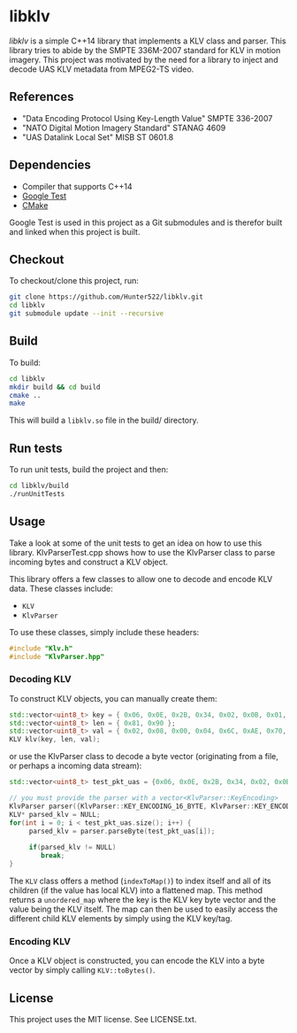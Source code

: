 # libklv
*libklv* is a simple C++14 library that implements a KLV class and parser. This library tries to abide by the SMPTE 336M-2007
standard for KLV in motion imagery. This project was motivated by the need for a library to inject and decode UAS KLV metadata
from MPEG2-TS video. 


## References
* "Data Encoding Protocol Using Key-Length Value" SMPTE 336-2007
* "NATO Digital Motion Imagery Standard" STANAG 4609
* "UAS Datalink Local Set" MISB ST 0601.8 


## Dependencies

* Compiler that supports C++14
* [Google Test](https://github.com/google/googletest)
* [CMake](https://cmake.org/)

Google Test is used in this project as a Git submodules and is therefor built and linked when this project is built.


## Checkout

To checkout/clone this project, run:
```bash
git clone https://github.com/Hunter522/libklv.git
cd libklv
git submodule update --init --recursive
```

## Build

To build:
```bash
cd libklv
mkdir build && cd build
cmake ..
make
```
This will build a `libklv.so` file in the build/ directory.


## Run tests

To run unit tests, build the project and then:
```bash
cd libklv/build
./runUnitTests
```


## Usage

Take a look at some of the unit tests to get an idea on how to use this library. KlvParserTest.cpp shows how to use the
KlvParser class to parse incoming bytes and construct a KLV object. 

This library offers a few classes to allow one to decode and encode KLV data. These classes include:
 * `KLV`
 * `KlvParser`
 
To use these classes, simply include these headers:
```cpp
#include "Klv.h"
#include "KlvParser.hpp"
```


### Decoding KLV

To construct KLV objects, you can manually create them:
```cpp
std::vector<uint8_t> key = { 0x06, 0x0E, 0x2B, 0x34, 0x02, 0x0B, 0x01, 0x01, 0x0E, 0x01, 0x03, 0x01, 0x01, 0x00, 0x00, 0x00 };
std::vector<uint8_t> len = { 0x81, 0x90 };
std::vector<uint8_t> val = { 0x02, 0x08, 0x00, 0x04, 0x6C, 0xAE, 0x70, 0xF9, 0x80, 0xCF, 0x41, 0x01, 0x01, 0x05, 0x02, 0xE1, 0x91, 0x06, 0x02, 0x06, 0x0D, 0x07, 0x02, 0x0A, 0xE1, 0x0B, 0x02, 0x49, 0x52, 0x0C, 0x0E, 0x47, 0x65, 0x6F, 0x64, 0x65, 0x74, 0x69, 0x63, 0x20, 0x57, 0x47, 0x53, 0x38, 0x34, 0x0D, 0x04, 0x4D, 0xCC, 0x41, 0x90, 0x0E, 0x04, 0xB1, 0xD0, 0x3D, 0x96, 0x0F, 0x02, 0x1B, 0x2E, 0x10, 0x02, 0x00, 0x84, 0x11, 0x02, 0x00, 0x4A, 0x12, 0x04, 0xE7, 0x23, 0x0B, 0x61, 0x13, 0x04, 0xFD, 0xE8, 0x63, 0x8E, 0x14, 0x04, 0x03, 0x0B, 0xC7, 0x1C, 0x15, 0x04, 0x00, 0x9F, 0xB9, 0x38, 0x16, 0x04, 0x00, 0x00, 0x01, 0xF8, 0x17, 0x04, 0x4D, 0xEC, 0xDA, 0xF4, 0x18, 0x04, 0xB1, 0xBC, 0x81, 0x74, 0x19, 0x02, 0x0B, 0x8A, 0x28, 0x04, 0x4D, 0xEC, 0xDA, 0xF4, 0x29, 0x04, 0xB1, 0xBC, 0x81, 0x74, 0x2A, 0x02, 0x0B, 0x8A, 0x38, 0x01, 0x31, 0x39, 0x04, 0x00, 0x9F, 0x85, 0x4D, 0x01, 0x02, 0xB7, 0xEB };
KLV klv(key, len, val);
```
 
or use the KlvParser class to decode a byte vector (originating from a file, or perhaps a incoming data stream):
```cpp
std::vector<uint8_t> test_pkt_uas = {0x06, 0x0E, 0x2B, 0x34, 0x02, 0x0B, 0x01, 0x01, 0x0E, 0x01, 0x03, 0x01, 0x01, 0x00, 0x00, 0x00, 0x81, 0x90, 0x02, 0x08, 0x00, 0x04, 0x6C, 0xAE, 0x70, 0xF9, 0x80, 0xCF, 0x41, 0x01, 0x01, 0x05, 0x02, 0xE1, 0x91, 0x06, 0x02, 0x06, 0x0D, 0x07, 0x02, 0x0A, 0xE1, 0x0B, 0x02, 0x49, 0x52, 0x0C, 0x0E, 0x47, 0x65, 0x6F, 0x64, 0x65, 0x74, 0x69, 0x63, 0x20, 0x57, 0x47, 0x53, 0x38, 0x34, 0x0D, 0x04, 0x4D, 0xCC, 0x41, 0x90, 0x0E, 0x04, 0xB1, 0xD0, 0x3D, 0x96, 0x0F, 0x02, 0x1B, 0x2E, 0x10, 0x02, 0x00, 0x84, 0x11, 0x02, 0x00, 0x4A, 0x12, 0x04, 0xE7, 0x23, 0x0B, 0x61, 0x13, 0x04, 0xFD, 0xE8, 0x63, 0x8E, 0x14, 0x04, 0x03, 0x0B, 0xC7, 0x1C, 0x15, 0x04, 0x00, 0x9F, 0xB9, 0x38, 0x16, 0x04, 0x00, 0x00, 0x01, 0xF8, 0x17, 0x04, 0x4D, 0xEC, 0xDA, 0xF4, 0x18, 0x04, 0xB1, 0xBC, 0x81, 0x74, 0x19, 0x02, 0x0B, 0x8A, 0x28, 0x04, 0x4D, 0xEC, 0xDA, 0xF4, 0x29, 0x04, 0xB1, 0xBC, 0x81, 0x74, 0x2A, 0x02, 0x0B, 0x8A, 0x38, 0x01, 0x31, 0x39, 0x04, 0x00, 0x9F, 0x85, 0x4D, 0x01, 0x02, 0xB7, 0xEB};

// you must provide the parser with a vector<KlvParser::KeyEncoding>
KlvParser parser({KlvParser::KEY_ENCODING_16_BYTE, KlvParser::KEY_ENCODING_BER_OID});
KLV* parsed_klv = NULL;
for(int i = 0; i < test_pkt_uas.size(); i++) {
     parsed_klv = parser.parseByte(test_pkt_uas[i]);
     
     if(parsed_klv != NULL)
        break;
}
```

The `KLV` class offers a method (`indexToMap()`) to index itself and all of its children (if the value has local KLV)
into a flattened map. This method returns a `unordered_map` where the key is the KLV key byte vector and the value being 
the KLV itself. The map can then be used to easily access the different child KLV elements by simply using the KLV 
key/tag.


### Encoding KLV

Once a KLV object is constructed, you can encode the KLV into a byte vector by simply calling `KLV::toBytes()`.
 

## License

This project uses the MIT license. See LICENSE.txt.
